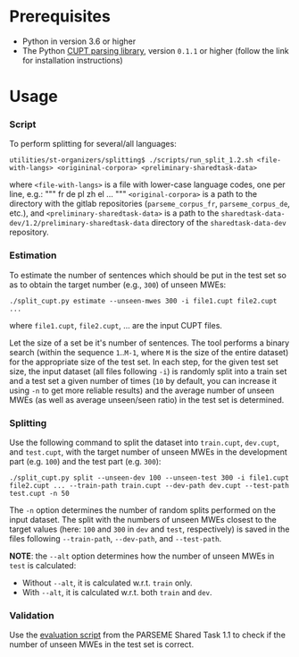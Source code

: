 # Prerequisites

* Python in version 3.6 or higher
* The Python [CUPT parsing library][cupt-parser], version `0.1.1` or higher (follow the link for installation instructions)

# Usage

### Script

To perform splitting for several/all languages:
```
utilities/st-organizers/splitting$ ./scripts/run_split_1.2.sh <file-with-langs> <origininal-corpora> <preliminary-sharedtask-data>
```
where `<file-with-langs>` is a file with lower-case language codes, one per line, e.g.:
"""
fr
de
pl
zh
el
...
"""
`<original-corpora>` is a path to the directory with the gitlab repositories (`parseme_corpus_fr`, `parseme_corpus_de`, etc.), and `<preliminary-sharedtask-data>` is a path to the `sharedtask-data-dev/1.2/preliminary-sharedtask-data` directory of the `sharedtask-data-dev` repository.

### Estimation

To estimate the number of sentences which should be put in the test set so as
to obtain the target number (e.g., `300`) of unseen MWEs:
```
./split_cupt.py estimate --unseen-mwes 300 -i file1.cupt file2.cupt ...
```
where `file1.cupt`, `file2.cupt`, ... are the input CUPT files.

Let the size of a set be it's number of sentences. 
The tool performs a binary search (within the sequence `1`..`M-1`, where `M` is the size of the entire dataset) for the appropriate size of the test set.  In each step, for
the given test set size, the input dataset (all files following `-i`) is randomly split into a train set and
a test set a given number of times (`10` by default, you can increase it using `-n` to get more reliable results) and
the average number of unseen MWEs (as well as average unseen/seen ratio) in the test set is determined.

### Splitting

Use the following command to split the dataset into `train.cupt`, `dev.cupt`,
and `test.cupt`, with the target number of unseen MWEs in the development part
(e.g. `100`) and the test part (e.g.  `300`):
```
./split_cupt.py split --unseen-dev 100 --unseen-test 300 -i file1.cupt file2.cupt ... --train-path train.cupt --dev-path dev.cupt --test-path test.cupt -n 50
```
The `-n` option determines the number of random splits performed on the input
dataset.  The split with the numbers of unseen MWEs closest to the target
values (here: `100` and `300` in `dev` and `test`, respectively) is saved in
the files following `--train-path`, `--dev-path`, and `--test-path`.

**NOTE**: the `--alt` option determines how the number of unseen MWEs in `test` is calculated:
* Without `--alt`, it is calculated w.r.t. `train` only.
* With `--alt`, it is calculated w.r.t. both `train` and `dev`.


<!---
##### Unseen/seen ratio

You can additionally use the `unseen-ratio` option to specify the target unseen/seen MWE ratio in the test part.  In this case, the tool will search for a split which is close to having the specified number of unseen MWEs and the specified unseen/seen ratio at the same time.
```
./split_cupt.py split -unseen-mwes 300 -unseen-ratio 0.5 -test-size 1000 -i file1.cupt file2.cupt ... -train-path train.cupt -test-path test.cupt -n 100
```
Note however that specifying the values of `-unseen-ratio` and `-test-size` significantly different from those reported by the [esimation mode](#esimation) will likely not work very well, since both the no. of unseen MWEs and the unseen/seen ratio are largely determined by the size of the test set (at least in our case, where we do all the splits randomly).
-->

### Validation

Use the [evaluation script][parseme-eval-1.1] from the PARSEME Shared Task 1.1
to check if the number of unseen MWEs in the test set is correct.


[cupt-parser]: https://gitlab.com/parseme/cupt-parser#python-cupt-parser "Python CUPT parser"
[parseme-eval-1.1]: https://gitlab.com/parseme/sharedtask-data/blob/master/1.1/bin/evaluate.py "PARSEME ST-1.1 evaluation script"
